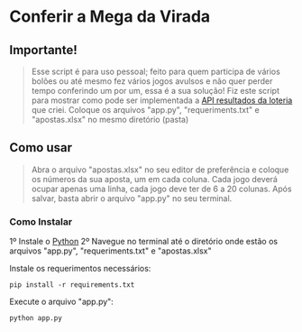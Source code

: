 # Conferir a Mega da Virada

## Importante!
> Esse script é para uso pessoal; feito para quem participa de vários bolões ou até mesmo fez vários jogos avulsos e não quer perder tempo conferindo um por um, essa é a sua solução!
> Fiz este script para mostrar como pode ser implementada a [API resultados da loteria](https://github.com/maybetmarangon/api-resultados-loterias) que criei.
> Coloque os arquivos "app.py", "requeriments.txt" e "apostas.xlsx" no mesmo diretório (pasta)

## Como usar
> Abra o arquivo "apostas.xlsx" no seu editor de preferência e coloque os números da sua aposta, um em cada coluna.
> Cada jogo deverá ocupar apenas uma linha, cada jogo deve ter de 6 a 20 colunas.
> Após salvar, basta abrir o arquivo "app.py" no seu terminal.

### Como Instalar
1º Instale o [Python](https://www.python.org/downloads/)
2º Navegue no terminal até o diretório onde estão os arquivos "app.py", "requeriments.txt" e "apostas.xlsx"

Instale os requerimentos necessários:

```
pip install -r requirements.txt

```

Execute o arquivo "app.py":

```
python app.py
```
